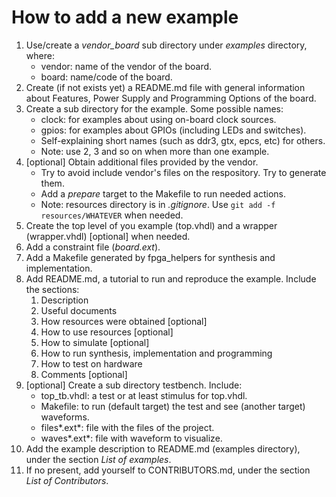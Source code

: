 # How to add a new example
1. Use/create a *vendor_board* sub directory under *examples* directory, where:
   * vendor: name of the vendor of the board.
   * board: name/code of the board.
2. Create (if not exists yet) a README.md file with general information about Features, Power Supply and Programming Options of the board.
3. Create a sub directory for the example. Some possible names:
   * clock: for examples about using on-board clock sources.
   * gpios: for examples about GPIOs (including LEDs and switches).
   * Self-explaining short names (such as ddr3, gtx, epcs, etc) for others.
   * Note: use 2, 3 and so on when more than one example.
4. [optional] Obtain additional files provided by the vendor.
   * Try to avoid include vendor's files on the respository. Try to generate them.
   * Add a *prepare* target to the Makefile to run needed actions.
   * Note: resources directory is in *.gitignore*. Use `git add -f resources/WHATEVER` when needed.
5. Create the top level of you example (top.vhdl) and a wrapper (wrapper.vhdl) [optional] when needed.
6. Add a constraint file (*board.ext*).
7. Add a Makefile generated by fpga_helpers for synthesis and implementation.
8. Add README.md, a tutorial to run and reproduce the example. Include the sections:
   1. Description
   2. Useful documents
   3. How resources were obtained [optional]
   4. How to use resources [optional]
   5. How to simulate [optional]
   6. How to run synthesis, implementation and programming
   7. How to test on hardware
   8. Comments [optional]
9. [optional] Create a sub directory testbench. Include:
   * top_tb.vhdl: a test or at least stimulus for top.vhdl.
   * Makefile: to run (default target) the test and see (another target) waveforms.
   * files*.ext*: file with the files of the project.
   * waves*.ext*: file with waveform to visualize.
10. Add the example description to README.md (examples directory), under the section *List of examples*.
11. If no present, add yourself to CONTRIBUTORS.md, under the section *List of Contributors*.
